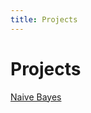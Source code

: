 ```yaml
---
title: Projects
---
```

<h1>Projects</h1>

[Naive Bayes](https://categorian.github.io/projects/msu/csci_447/naive_bayes.md)

